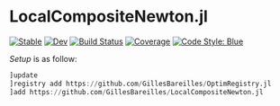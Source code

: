 # LocalCompositeNewton.jl

[![Stable](https://img.shields.io/badge/docs-stable-blue.svg)](https://GillesBareilles.github.io/LocalCompositeNewton.jl/stable)
[![Dev](https://img.shields.io/badge/docs-dev-blue.svg)](https://GillesBareilles.github.io/LocalCompositeNewton.jl/dev)
[![Build Status](https://github.com/GillesBareilles/LocalCompositeNewton.jl/actions/workflows/CI.yml/badge.svg?branch=master)](https://github.com/GillesBareilles/LocalCompositeNewton.jl/actions/workflows/CI.yml?query=branch%3Amaster)
[![Coverage](https://codecov.io/gh/GillesBareilles/LocalCompositeNewton.jl/branch/master/graph/badge.svg)](https://codecov.io/gh/GillesBareilles/LocalCompositeNewton.jl)
[![Code Style: Blue](https://img.shields.io/badge/code%20style-blue-4495d1.svg)](https://github.com/invenia/BlueStyle)

*Setup* is as follow:
```julia
]update
]registry add https://github.com/GillesBareilles/OptimRegistry.jl
]add https://github.com/GillesBareilles/LocalCompositeNewton.jl
```

